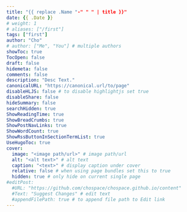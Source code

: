 ```yaml
---
title: "{{ replace .Name "-" " " | title }}"
date: {{ .Date }}
# weight: 1
# aliases: ["/first"]
tags: ["first"]
author: "Cho"
# author: ["Me", "You"] # multiple authors
showToc: true
TocOpen: false
draft: false
hidemeta: false
comments: false
description: "Desc Text."
canonicalURL: "https://canonical.url/to/page"
disableHLJS: false # to disable highlightjs set true
disableShare: false
hideSummary: false
searchHidden: true
ShowReadingTime: true
ShowBreadCrumbs: true
ShowPostNavLinks: true
ShowWordCount: true
ShowRssButtonInSectionTermList: true
UseHugoToc: true
cover:
  image: "<image path/url>" # image path/url
  alt: "<alt text>" # alt text
  caption: "<text>" # display caption under cover
  relative: false # when using page bundles set this to true
  hidden: true # only hide on current single page
#editPost:
  #URL: "https://github.com/chospace/chospace.github.io/content"
  #Text: "Suggest Changes" # edit text
  #appendFilePath: true # to append file path to Edit link
---
```


